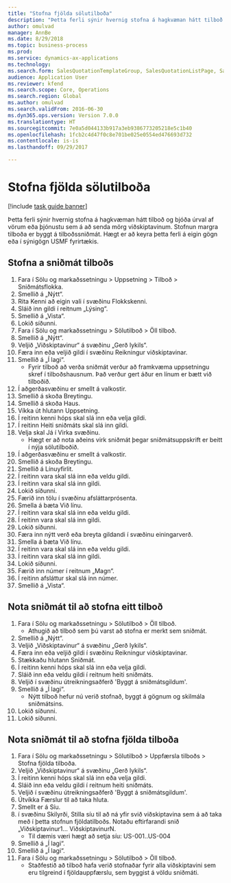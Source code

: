 ```yaml
--- 
title: "Stofna fjölda sölutilboða"
description: "Þetta ferli sýnir hvernig stofna á hagkvæman hátt tilboð og bjóða úrval af vörum eða þjónustu sem á að senda mörg viðskiptavinum."
author: omulvad
manager: AnnBe
ms.date: 8/29/2018
ms.topic: business-process
ms.prod: 
ms.service: dynamics-ax-applications
ms.technology: 
ms.search.form: SalesQuotationTemplateGroup, SalesQuotationListPage, SalesCreateQuotation, SalesQuotationTable, SysQueryForm
audience: Application User
ms.reviewer: kfend
ms.search.scope: Core, Operations
ms.search.region: Global
ms.author: omulvad
ms.search.validFrom: 2016-06-30
ms.dyn365.ops.version: Version 7.0.0
ms.translationtype: HT
ms.sourcegitcommit: 7e0a5d044133b917a3eb9386773205218e5c1b40
ms.openlocfilehash: 1fcb2c4d47f0c8e701be025e0554ed476693d732
ms.contentlocale: is-is
ms.lasthandoff: 09/29/2017

---
```

# <a name="mass-create-sales-quotations"></a>Stofna fjölda sölutilboða

[!include [task guide banner](../../includes/task-guide-banner.md)]

Þetta ferli sýnir hvernig stofna á hagkvæman hátt tilboð og bjóða úrval af vörum eða þjónustu sem á að senda mörg viðskiptavinum. Stofnun margra tilboða er byggt á tilboðssniðmát. Hægt er að keyra þetta ferli á eigin gögn eða í sýnigögn USMF fyrirtækis.


## <a name="create-a-quotation-template"></a>Stofna a sniðmát tilboðs
1. Fara í Sölu og markaðssetningu > Uppsetning > Tilboð > Sniðmátsflokka.
2. Smellið á „Nýtt“.
3. Rita Kenni að eigin vali í svæðinu Flokkskenni.
4. Sláið inn gildi í reitnum „Lýsing“.
5. Smellið á „Vista“.
6. Lokið síðunni.
7. Fara í Sölu og markaðssetningu > Sölutilboð > Öll tilboð.
8. Smellið á „Nýtt“.
9. Veljið „Viðskiptavinur“ á svæðinu „Gerð lykils“.
10. Færa inn eða veljið gildi í svæðinu Reikningur viðskiptavinar.
11. Smellið á „Í lagi“.
    * Fyrir tilboð að verða sniðmát verður að framkvæma uppsetningu skref í tilboðshausnum. Það verður gert áður en línum er bætt við tilboðið.   
12. Í aðgerðasvæðinu er smellt á valkostir.
13. Smellið á skoða Breytingu.
14. Smellið á skoða Haus.
15. Víkka út hlutann Uppsetning.
16. Í reitinn kenni hóps skal slá inn eða velja gildi.
17. Í reitinn Heiti sniðmáts skal slá inn gildi.
18. Velja skal Já í Virka svæðinu.
    * Hægt er að nota aðeins virk sniðmát þegar sniðmátsuppskrift er beitt í nýja sölutilboðið.  
19. Í aðgerðasvæðinu er smellt á valkostir.
20. Smellið á skoða Breytingu.
21. Smellið á Línuyfirlit.
22. Í reitinn vara skal slá inn eða veldu gildi.
23. Í reitinn vara skal slá inn gildi.
24. Lokið síðunni.
25. Færið inn tölu í svæðinu afsláttarprósenta.
26. Smella á bæta Við línu.
27. Í reitinn vara skal slá inn eða veldu gildi.
28. Í reitinn vara skal slá inn gildi.
29. Lokið síðunni.
30. Færa inn nýtt verð eða breyta gildandi í svæðinu einingarverð.
31. Smella á bæta Við línu.
32. Í reitinn vara skal slá inn eða veldu gildi.
33. Í reitinn vara skal slá inn gildi.
34. Lokið síðunni.
35. Færið inn númer í reitnum „Magn“.
36. Í reitinn afsláttur skal slá inn númer.
37. Smellið á „Vista“.

## <a name="apply-the-template-to-create-a-single-quotation"></a>Nota sniðmát til að stofna eitt tilboð
1. Fara í Sölu og markaðssetningu > Sölutilboð > Öll tilboð.
    * Athugið að tilboð sem þú varst að stofna er merkt sem sniðmát.  
2. Smellið á „Nýtt“.
3. Veljið „Viðskiptavinur“ á svæðinu „Gerð lykils“.
4. Færa inn eða veljið gildi í svæðinu Reikningur viðskiptavinar.
5. Stækkaðu hlutann Sniðmát.
6. Í reitinn kenni hóps skal slá inn eða velja gildi.
7. Sláið inn eða veldu gildi í reitnum heiti sniðmáts.
8. Veljið í svæðinu útreikningsaðferð 'Byggt á sniðmátsgildum'.
9. Smellið á „Í lagi“.
    * Nýtt tilboð hefur nú verið stofnað, byggt á gögnum og skilmála sniðmátsins.  
10. Lokið síðunni.
11. Lokið síðunni.

## <a name="apply-the-template-to-mass-create-quotations"></a>Nota sniðmát til að stofna fjölda tilboða
1. Fara í Sölu og markaðssetningu > Sölutilboð > Uppfærsla tilboðs > Stofna fjölda tilboða.
2. Veljið „Viðskiptavinur“ á svæðinu „Gerð lykils“.
3. Í reitinn kenni hóps skal slá inn eða velja gildi.
4. Sláið inn eða veldu gildi í reitnum heiti sniðmáts.
5. Veljið í svæðinu útreikningsaðferð 'Byggt á sniðmátsgildum'.
6. Útvíkka Færslur til að taka hluta.
7. Smellt er á Síu.
8. í svæðinu Skilyrði, Stilla síu til að ná yfir svið viðskiptavina sem á að taka með í þetta stofnun fjöldatilboðs. Notaðu eftirfarandi snið „Viðskiptavinur1... ViðskiptavinurN.
    * Til dæmis væri hægt að setja síu: US-001..US-004  
9. Smellið á „Í lagi“.
10. Smellið á „Í lagi“.
11. Fara í Sölu og markaðssetningu > Sölutilboð > Öll tilboð.
    * Staðfestið að tilboð hafa verið stofnaðar fyrir alla viðskiptavini sem eru tilgreind í fjöldauppfærslu, sem byggist á völdu sniðmáti.  


